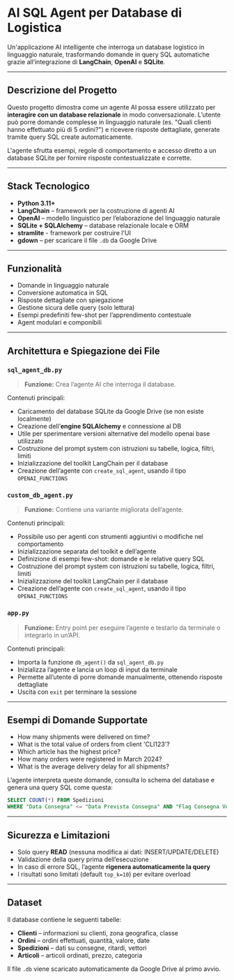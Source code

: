# AI SQL Agent per Database di Logistica

Un'applicazione AI intelligente che interroga un database logistico in linguaggio naturale, trasformando domande in query SQL automatiche grazie all’integrazione di **LangChain**, **OpenAI** e **SQLite**.

---

## Descrizione del Progetto

Questo progetto dimostra come un agente AI possa essere utilizzato per **interagire con un database relazionale** in modo conversazionale. L’utente può porre domande complesse in linguaggio naturale (es. "Quali clienti hanno effettuato più di 5 ordini?") e ricevere risposte dettagliate, generate tramite query SQL create automaticamente.

L'agente sfrutta esempi, regole di comportamento e accesso diretto a un database SQLite per fornire risposte contestualizzate e corrette.

---

## Stack Tecnologico

- **Python 3.11+**
- **LangChain** – framework per la costruzione di agenti AI
- **OpenAI** – modello linguistico per l’elaborazione del linguaggio naturale
- **SQLite + SQLAlchemy** – database relazionale locale e ORM
- **stramlite** - framework per costruire l'UI
- **gdown** – per scaricare il file `.db` da Google Drive

---

## Funzionalità

- Domande in linguaggio naturale  
- Conversione automatica in SQL  
- Risposte dettagliate con spiegazione  
- Gestione sicura delle query (solo lettura)  
- Esempi predefiniti few-shot per l’apprendimento contestuale  
- Agent modulari e componibili

---

## Architettura e Spiegazione dei File

### `sql_agent_db.py`

> **Funzione:** Crea l’agente AI che interroga il database.

Contenuti principali:
- Caricamento del database SQLite da Google Drive (se non esiste localmente)
- Creazione dell’**engine SQLAlchemy** e connessione al DB
- Utile per sperimentare versioni alternative del modello openai base utilizzato
- Costruzione del prompt system con istruzioni su tabelle, logica, filtri, limiti
- Inizializzazione del toolkit LangChain per il database
- Creazione dell’agente con `create_sql_agent`, usando il tipo `OPENAI_FUNCTIONS`

### `custom_db_agent.py`

> **Funzione:** Contiene una variante migliorata dell’agente.

Contenuti principali:
- Possibile uso per agenti con strumenti aggiuntivi o modifiche nel comportamento
- Inizializzazione separata del toolkit e dell’agente
- Definizione di esempi few-shot: domande e le relative query SQL
- Costruzione del prompt system con istruzioni su tabelle, logica, filtri, limiti
- Inizializzazione del toolkit LangChain per il database
- Creazione dell’agente con `create_sql_agent`, usando il tipo `OPENAI_FUNCTIONS`

### `app.py`

> **Funzione:** Entry point per eseguire l’agente e testarlo da terminale o integrarlo in un’API.

Contenuti principali:
- Importa la funzione `db_agent()` da `sql_agent_db.py`
- Inizializza l’agente e lancia un loop di input da terminale
- Permette all’utente di porre domande manualmente, ottenendo risposte dettagliate
- Uscita con `exit` per terminare la sessione

---

## Esempi di Domande Supportate

- How many shipments were delivered on time?
- What is the total value of orders from client 'CLI123'?
- Which article has the highest price?
- How many orders were registered in March 2024?
- What is the average delivery delay for all shipments?

L’agente interpreta queste domande, consulta lo schema del database e genera una query SQL come questa:

```sql
SELECT COUNT(*) FROM Spedizioni 
WHERE "Data Consegna" <= "Data Prevista Consegna" AND "Flag Consegna Vettore" = 1;
```

---

## Sicurezza e Limitazioni

- Solo query **READ** (nessuna modifica ai dati: INSERT/UPDATE/DELETE)
- Validazione della query prima dell’esecuzione
- In caso di errore SQL, l’agente **rigenera automaticamente la query**
- I risultati sono limitati (default `top_k=10`) per evitare overload

---

## Dataset

Il database contiene le seguenti tabelle:
- **Clienti** – informazioni su clienti, zona geografica, classe
- **Ordini** – ordini effettuati, quantità, valore, date
- **Spedizioni** – dati su consegne, ritardi, vettori
- **Articoli** – articoli ordinati, prezzo, categoria

Il file `.db` viene scaricato automaticamente da Google Drive al primo avvio.
